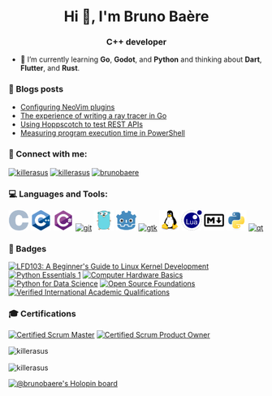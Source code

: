 <h1 align="center">Hi 👋, I'm Bruno Baère</h1>
<h3 align="center">C++ developer</h3>

- 🌱 I’m currently learning **Go**, **Godot**, and **Python** and thinking about **Dart**, **Flutter**, and **Rust**.

### 📕 Blogs posts
<!-- BLOG-POST-LIST:START -->
- [Configuring NeoVim plugins](https://forem.com/killerasus/configuring-neovim-plugins-2kj0)
- [The experience of writing a ray tracer in Go](https://forem.com/killerasus/the-experience-of-writing-a-ray-tracer-in-go-24op)
- [Using Hoppscotch to test REST APIs](https://forem.com/killerasus/using-hoppscotch-to-test-rest-apis-gm5)
- [Measuring program execution time in PowerShell](https://forem.com/killerasus/measuring-program-execution-time-in-powershell-fdg)
<!-- BLOG-POST-LIST:END -->

<h3 align="left">🔗 Connect with me:</h3>
<p align="left">
<a href="https://codepen.io/killerasus" target="blank"><img align="center" src="https://raw.githubusercontent.com/rahuldkjain/github-profile-readme-generator/master/src/images/icons/Social/codepen.svg" alt="killerasus" height="30" width="40" /></a>
<a href="https://dev.to/killerasus" target="blank"><img align="center" src="https://raw.githubusercontent.com/rahuldkjain/github-profile-readme-generator/master/src/images/icons/Social/devto.svg" alt="killerasus" height="30" width="40" /></a>
<a href="https://linkedin.com/in/brunobaere" target="blank"><img align="center" src="https://raw.githubusercontent.com/rahuldkjain/github-profile-readme-generator/master/src/images/icons/Social/linked-in-alt.svg" alt="brunobaere" height="30" width="40" /></a>
</p>

<h3 align="left">💻 Languages and Tools:</h3>
<p align="left"><a href="https://www.cprogramming.com/" target="_blank" rel="noreferrer"><img src="https://raw.githubusercontent.com/devicons/devicon/master/icons/c/c-original.svg" alt="c" width="40" height="40"/></a> <a href="https://www.w3schools.com/cpp/" target="_blank" rel="noreferrer"><img src="https://raw.githubusercontent.com/devicons/devicon/master/icons/cplusplus/cplusplus-original.svg" alt="cplusplus" width="40" height="40"/></a> <a href="https://www.w3schools.com/cs/" target="_blank" rel="noreferrer"><img src="https://raw.githubusercontent.com/devicons/devicon/master/icons/csharp/csharp-original.svg" alt="csharp" width="40" height="40"/></a> <a href="https://git-scm.com/" target="_blank" rel="noreferrer"><img src="https://www.vectorlogo.zone/logos/git-scm/git-scm-icon.svg" alt="git" width="40" height="40"/></a> <a href="https://golang.org" target="_blank" rel="noreferrer"><img src="https://raw.githubusercontent.com/devicons/devicon/master/icons/go/go-original.svg" alt="go" width="40" height="40"/></a> <a href="https://godotengine.org/" target="_blank" rel="noreferrer"><img src="https://raw.githubusercontent.com/devicons/devicon/master/icons/godot/godot-original.svg" alt="godot" width="40" height="40"/></a> <a href="https://www.gtk.org/" target="_blank" rel="noreferrer"><img src="https://upload.wikimedia.org/wikipedia/commons/7/71/GTK_logo.svg" alt="gtk" width="40" height="40"/></a> <a href="https://www.linux.org/" target="_blank" rel="noreferrer"><img src="https://raw.githubusercontent.com/devicons/devicon/master/icons/linux/linux-original.svg" alt="linux" width="40" height="40"/></a> <a href="https://lua.org" target="_blank" rel="noreferrer"><img src="https://raw.githubusercontent.com/devicons/devicon/master/icons/lua/lua-original.svg" alt="lua" width="40" height="40"/></a> <a href="https://www.markdownguide.org/" target="_blank" rel="norefferrer"><img src="https://raw.githubusercontent.com/devicons/devicon/1119b9f84c0290e0f0b38982099a2bd027a48bf1/icons/markdown/markdown-original.svg" alt="markdown" width="40", height="40"/></a> <a href="https://www.python.org/" target="_blank" rel="noreferrer"><img src="https://raw.githubusercontent.com/devicons/devicon/master/icons/python/python-original.svg" alt="python" width="40" height="40"/></a> <a href="https://www.qt.io/" target="_blank" rel="noreferrer"><img src="https://upload.wikimedia.org/wikipedia/commons/0/0b/Qt_logo_2016.svg" alt="qt" width="40" height="40"/></a></p>

### 📛 Badges
<!--START_SECTION:badges-->
<a href="https://www.credly.com/badges/faf7cbfa-c941-4c71-898a-1590825fc728" title="LFD103: A Beginner's Guide to Linux Kernel Development"><img src="https://images.credly.com/size/80x80/images/c6d2f560-62c8-4b89-a825-aa982fdafed7/blob" alt="LFD103: A Beginner's Guide to Linux Kernel Development" width="80" height="80"></a>
<a href="https://www.credly.com/badges/34e6c876-79b8-42d7-a0d0-0c672f0032f0" title="Python Essentials 1"><img src="https://images.credly.com/size/80x80/images/68c0b94d-f6ac-40b1-a0e0-921439eb092e/image.png" alt="Python Essentials 1" width="80" height="80"></a>
<a href="https://www.credly.com/badges/6a14b6a9-d65e-477f-bc33-652561ee577e" title="Computer Hardware Basics"><img src="https://images.credly.com/size/80x80/images/19e742ef-13be-4d26-87ed-ac8f5fd0643c/image.png" alt="Computer Hardware Basics" width="80" height="80"></a>
<a href="https://www.credly.com/badges/7cc492b2-0c0e-4457-8376-435166bf4233" title="Python for Data Science"><img src="https://images.credly.com/size/80x80/images/b40db465-587f-45eb-a854-af8630a630e7/blob" alt="Python for Data Science" width="80" height="80"></a>
<a href="https://www.credly.com/badges/bb855be2-a2be-4c5b-aec6-37ed9c4abb87" title="Open Source Foundations"><img src="https://images.credly.com/size/80x80/images/dd2eca53-5605-42f1-b1c5-0f1f5aba6925/blob" alt="Open Source Foundations" width="80" height="80"></a>
<a href="https://www.credly.com/badges/d7756adc-1f36-479a-9843-026785fe3a60" title="Verified International Academic Qualifications"><img src="https://images.credly.com/size/80x80/images/28243fa9-71f4-4b55-9fb3-eab99e1dff95/image.png" alt="Verified International Academic Qualifications" width="80" height="80"></a>
<!--END_SECTION:badges-->

<h3 align="left">🎓 Certifications</h3>

[![Certified Scrum Master](https://killerasus.github.io/images/csm_seal.png)](https://badgecert.com/bc/html/publicgroup.html?k=bWZsU0tZbjlmQUN0U3lheG9KRkh6dz09 "Certified Scrum Master")
[![Certified Scrum Product Owner](https://killerasus.github.io/images/cspo_seal.png)](https://badgecert.com/bc/html/publicgroup.html?k=bWZsU0tZbjlmQUN0U3lheG9KRkh6dz09 "Certified Scrum Product Owner")


<p><img align="center" src="https://github-readme-stats.vercel.app/api/top-langs?username=killerasus&show_icons=true&locale=en&layout=compact&theme=dracula" alt="killerasus" /></p>

<p><img align="center" src="https://github-readme-stats.vercel.app/api?username=killerasus&show_icons=true&locale=en&theme=dracula" alt="killerasus" /></p>

[![@brunobaere's Holopin board](https://holopin.io/api/user/board?user=brunobaere)](https://holopin.io/@brunobaere)
